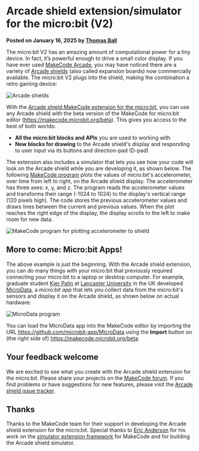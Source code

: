 # Arcade shield extension/simulator for the micro:bit (V2)

**Posted on January 16, 2025 by [Thomas Ball](https://github.com/thomasjball)**

The micro:bit V2 has an amazing amount of computational power for a tiny device. In fact, it’s powerful enough to drive a small color display. If you have ever used [MakeCode Arcade](https://arcade.makecode.com/), you may have noticed there are a variety of [Arcade shields](/blog/arcade/arcade-on-microbit-xbox) (also called expansion boards) now commercially available. The micro:bit V2 plugs into the shield, making the combination a retro gaming device:

![Arcade shields](/static/blog/microbit/arcadeshield-ext-sim/arcadeshields.png)

With the [Arcade shield MakeCode extension for the micro:bit](https://makecode.microbit.org/pkg/microbit-apps/arcadeshield), you can use any Arcade shield with the beta version of the MakeCode for micro:bit editor (https://makecode.microbit.org/beta). This gives you access to the best of both worlds:
-	**All the micro:bit blocks and APIs** you are used to working with
-	**New blocks for drawing** to the Arcade shield's display and responding to user input via its buttons and direction-pad (D-pad)

The extension also includes a simulator that lets you see how your code will look on the Arcade shield while you are developing it, as shown below. The following [MakeCode program](https://makecode.microbit.org/beta/#pub:S82867-73191-89330-76938) plots the values of micro:bit's accelerometer, over time from left to right, on the Arcade shield display. The accelerometer has three axes: x, y, and z. The program reads the accelerometer values and transforms their range (-1024 to 1024) to the display's vertical range (120 pixels high).  The code stores the previous accelerometer values and draws lines between the current and previous values. When the plot reaches the right edge of the display, the display scrolls to the left to make room for new data.

![MakeCode program for plotting accelerometer to shield](/static/blog/microbit/arcadeshield-ext-sim/plot-accelerometer.png)

## More to come: Micro:bit Apps!

The above example is just the beginning. With the Arcade shield extension, you can do many things with your micro:bit that previously required connecting your micro:bit to a laptop or desktop computer. For example, graduate student [Kier Palin](https://github.com/kierpalin) at [Lancaster University](https://www.lancaster.ac.uk/) in the UK developed [MicroData](https://github.com/microbit-apps/MicroData), 
a *micro:bit app* that lets you collect data from the micro:bit's sensors and display it on the Arcade shield, as shown below on actual hardware:

![MicroData program](/static/blog/microbit/arcadeshield-ext-sim/microdata.png)

You can load the MicroData app into the MakeCode editor by importing the URL https://github.com/microbit-app/MicroData using the **Import** button on (the right side of) https://makecode.microbit.org/beta.

## Your feedback welcome

We are excited to see what you create with the Arcade shield extension for the micro:bit. Please share your projects on the [MakeCode forum](https://forum.makecode.com/). If you find problems or have suggestions for new features, please visit the [Arcade shield issue tracker](https://github.com/microbit-apps/arcadeshield/issues).

## Thanks

Thanks to the MakeCode team for their support in developing the Arcade shield extension for the micro:bit. Special thanks to [Eric Anderson](https://github.com/eanders-ms) for his work on the [simulator extension framework](https://github.com/microsoft/pxt-simx-sample) for MakeCode and for building the Arcade shield simulator.





